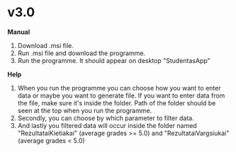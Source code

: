 # **v3.0**

**Manual**

1. Download .msi file.
2. Run .msi file and download the programme.
3. Run the programme. It should appear on desktop "StudentasApp"

**Help**

1. When you run the programme you can choose how you want to enter data or maybe you want to generate file. If you want to enter data from the file, make sure it's inside the folder. Path of the folder should be seen at the top when you run the programme.
2. Secondly, you can choose by which parameter to filter data.
3. And lastly you filtered data will occur inside the folder named "RezultataiKietiakai" (average grades >= 5.0) and "RezultataiVargsiukai" (average grades < 5.0)

